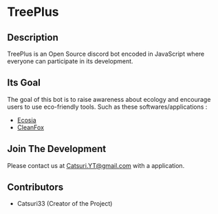 # TreePlus

## Description

TreePlus is an Open Source discord bot encoded in JavaScript where everyone can participate in its development.

## Its Goal

The goal of this bot is to raise awareness about ecology and encourage users to use eco-friendly tools.
Such as these softwares/applications :

- [Ecosia](http://ecosia.org)
- [CleanFox](http://cleanfox.io)

## Join The Development

Please contact us at Catsuri.YT@gmail.com with a application.

## Contributors
- Catsuri33 (Creator of the Project)
